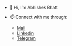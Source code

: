 - 👋 Hi, I’m Abhishek Bhatt

- 📫 Connect with me through: 
    - [Mail](abhishekbhatt730@gmail.com)
    - [Linkedin](https://www.linkedin.com/in/abhishek-bhatt-71a9b7120/)
    - [Telegram](https://t.me/ba_2tripleO)
                              

<!---
Abhishek-1Bhatt/Abhishek-1Bhatt is a ✨ special ✨ repository because its `README.md` (this file) appears on your GitHub profile.
You can click the Preview link to take a look at your changes.
--->
